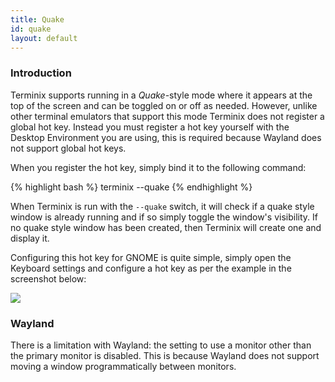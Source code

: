 ```yaml
---
title: Quake
id: quake
layout: default
---
```

### Introduction

Terminix supports running in a _Quake_-style mode where it appears at the top of the screen and can be toggled on or off as needed. However, unlike other terminal emulators that support this mode Terminix does not register a global hot key. Instead you must register a hot key yourself with the Desktop Environment you are using, this is required because Wayland does not support global hot keys.

When you register the hot key, simply bind it to the following command:

{% highlight bash %}
terminix --quake
{% endhighlight %}

When Terminix is run with the `--quake` switch, it will check if a quake style window is already running and if so simply toggle the window's visibility. If no quake style window has been created, then Terminix will create one and display it.

Configuring this hot key for GNOME is quite simple, simply open the Keyboard settings and configure a hot key as per the example in the screenshot below:

![]({{site.baseurl}}/assets/images/manual/hotkey.png)

### Wayland

There is a limitation with Wayland: the setting to use a monitor other than the primary monitor is disabled. This is because Wayland does not support moving a window programmatically between monitors.
